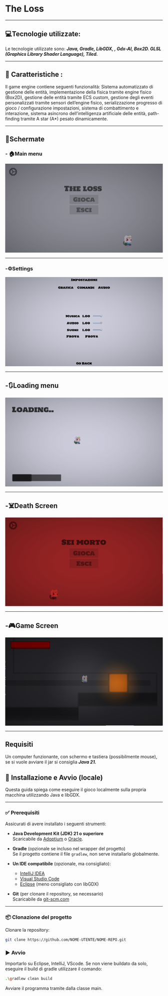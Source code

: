 # The Loss



---

## 💻Tecnologie utilizzate:

Le tecnologie utilizzate sono: ***Java, Gradle, LibGDX, , Gdx-AI, Box2D. GLSL (Graphics Library Shader Language), Tiled.***

---

## 📃 Caratteristiche :

Il game engine contiene seguenti funzionalità:
Sistema automatizzato di gestione delle entità, implementazione della fisica tramite
engine fisico (Box2D), gestione delle entità tramite ECS custom, gestione degli eventi
personalizzati tramite sensori dell’engine fisico, serializzazione progresso di gioco /
configurazione impostazioni, sistema di combattimento e interazione, sistema
asincrono dell’intelligenza artificiale delle entità, path-finding tramite A star (A*)
pesato dinamicamente.

---

## 📸Schermate


### - 🏠Main menu
![alt](/screenshots/home.png)

---

### -⚙️Settings
![alt](/screenshots/settings.png)

---

## -🔃Loading menu
![alt](/screenshots/loading.png)

---

## -☠️Death Screen
![alt](/screenshots/death2.png)

---

## -🎮Game Screen
![alt](/screenshots/gamescreen.png)

---

##  Requisiti

Un computer funzionante, con schermo e tastiera (possibilmente mouse), se si vuole avviare il jar si consiglia ***Java 21.***

## 🧰 Installazione e Avvio (locale)

Questa guida spiega come eseguire il gioco localmente sulla propria macchina utilizzando Java e libGDX.

---

### ✅ Prerequisiti

Assicurati di avere installato i seguenti strumenti:

- **Java Development Kit (JDK) 21 o superiore**  
  Scaricabile da [Adoptium](https://adoptium.net/) o [Oracle](https://www.oracle.com/java/technologies/javase-downloads.html).

- **Gradle** (opzionale se incluso nel wrapper del progetto)  
  Se il progetto contiene il file `gradlew`, non serve installarlo globalmente.

- **Un IDE compatibile** (opzionale, ma consigliato):  
  - [IntelliJ IDEA](https://www.jetbrains.com/idea/)
  - [Visual Studio Code](https://code.visualstudio.com/)
  - [Eclipse](https://www.eclipse.org/) (meno consigliato con libGDX)

- **Git** (per clonare il repository, se necessario)  
  Scaricabile da [git-scm.com](https://git-scm.com/)

---

### 📦 Clonazione del progetto

Clonare la repository:

```bash
git clone https://github.com/NOME-UTENTE/NOME-REPO.git
```

### ▶️ Avvio

Importarlo su Eclipse, IntelliJ, VScode.
Se non viene buildato da solo, eseguire il build di gradle utilizzare il comando:

```bash
.\gradlew clean build
```

Avviare il programma tramite dalla classe main.
